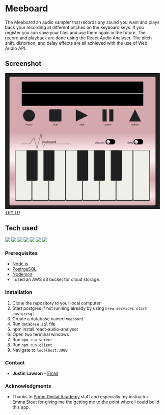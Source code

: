 
# Meeboard
The Meeboard an audio sampler that records any sound you want and plays back your recording at different pitches on the keyboard keys. If you register you can save your files and use them again in the future. The record and playback are done using the React Audio Analyser. The pitch shift, distortion, and delay effects are all achieved with the use of Web Audio API.

## Screenshot
<img src="./public/meeboard.png">
<a href = "https://fast-oasis-59176-b290032bbf92.herokuapp.com/#/user">TRY IT!</a>
<br/>

## Tech used
<img src="https://img.shields.io/badge/React-20232A?style=for-the-badge&logo=react&logoColor=61DAFB"></img>
<img src="https://img.shields.io/badge/Redux_Saga-20232A?style=for-the-badge&logo=Redux-Saga&logoColor=999999"></img>
<img src="https://img.shields.io/badge/JavaScript-20232A?style=for-the-badge&logo=JavaScript&logoColor=F7DF1E"></img>
<img src="https://img.shields.io/badge/CSS-239120?&style=for-the-badge&logo=css3&logoColor=white"></img>
<img src="https://img.shields.io/badge/Node.js-20232A?style=for-the-badge&logo=Node.js&logoColor=339933"></img>
<img src="https://img.shields.io/badge/PostgreSQL-20232A?style=for-the-badge&logo=PostgreSQL&logoColor=4169E1"></img>
<img src="https://img.shields.io/badge/Amazon_AWS-FF9900?style=for-the-badge&logo=amazonaws&logoColor=white"></img>

### **Prerequisites**

* [Node.js](https://nodejs.org/en/)
* [PostrgeSQL](https://www.postgresql.org/)
* [Nodemon](https://nodemon.io/)
* I used an AWS s3 bucket for cloud storage.


### **Installation**

1. Clone the repository to your local computer
1. Start postgres if not running already by using `brew services start postgresql`
1. Create a database named `meeboard`
1. Run `database.sql` file
1. npm install react-audio-analyser
1. Open two terminal windows
1. Run `npm run server`
1. Run `npm run client`
1. Navigate to `localhost:3000`

### **Contact**

* **Justin Lawson** - 
<a target="_blank" href="mailto:jstn.lawson@gmail.com">Email</a>

<!-- ACKNOWLEDGMENTS -->

### **Acknowledgments**

* Thanks to [Prime Digital Academy](www.primeacademy.io) staff and especially my instructor Emma Stout for giving me the getting me to the point where I could build this app.
<br/> 
